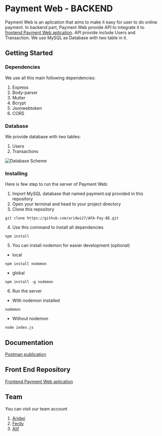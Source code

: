 # Payment Web - BACKEND

Payment Web is an aplication that aims to make it easy for user to do online payment. In backend part, Payment Web provide API to integrate it to [frontend Payment Web aplication](https://github.com/aridwi27/AFA-Pay-FE). API provide include Users and Transaction. We use MySQL as Database with two table in it. 

## Getting Started


### Dependencies

We use all this main following dependencies:

1. Express
2. Body-parser
3. Multer
4. Bcrypt
5. Jsonwebtoken
6. CORS

### Database
We provide database with two tables:
1. Users
2. Transactions

![Database Scheme](https://i.ibb.co/FDCQSt4/database-scheme.png)

### Installing

Here is few step to run the server of Payment Web:

1. Import MySQL database that named payment.sql provided in this repository
2. Open your terminal and head to your project directory
3. Clone this repository
```
git clone https://github.com/aridwi27/AFA-Pay-BE.git
``` 
4. Use this command to install all dependencies
```
npm install
```
5. You can install nodemon for easier development (optional)
 * local
```
npm install nodemon
```
 * global
```
npm install -g nodemon
```
6. Run the server
 * With nodemon installed
```
nodemon
```
 * Without nodemon
```
node index.js
```

## Documentation
[Postman publication](https://documenter.getpostman.com/view/13708259/TWDdhsko) 

## Front End Repository
[Frontend Payment Web aplication](https://github.com/aridwi27/AFA-Pay-FE)

## Team
You can visit our team account

1. [Aridwi](https://github.com/aridwi27)
2. [Ferdy](https://github.com/cotbakheu)
3. [Alif](https://github.com/alifma)
